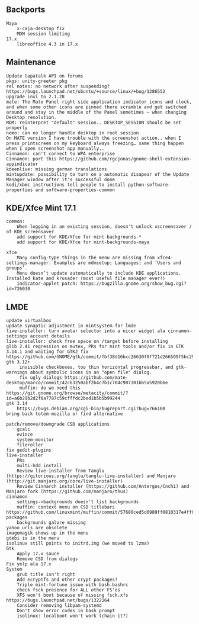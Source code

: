 Backports
---------
	Maya
		x-caja-desktop fix
		MDM session limiting
	17.x
		libreoffice 4.3 in 17.x

Maintenance
-----------
	Update tapatalk API on forums
	pkgs: unity-greeter pkg
	rel notes: no network after suspending? https://bugs.launchpad.net/ubuntu/+source/linux/+bug/1286552
	upgrade inxi to 2.1.28
	mate: The Mate Panel right side application indicator icons and clock, and when some other icons are pinned there scramble and get switched around and stay in the middle of the Panel sometimes – when changing Desktop resolution.
	MDM: reinterpret "default" session.. DESKTOP_SESSION should be set properly
	nemo: can no longer handle desktop in root session
	On MATE version I have trouble with the screenshot action.. when I press printscreen on my keyboard always freezing… same thing happen when I open screenshot app manually..
	Cinnamon: can't connect to WPA enterprise
	Cinnamon: port this https://github.com/rgcjonas/gnome-shell-extension-appindicator
	kdeenlive: missing german translations
	mintupdate: possibility to turn on a automatic disapear of the Update Manager window after it's successful done
	kodi/xbmc instructions tell people to install python-software-properties and software-properties-common

KDE/Xfce Mint 17.1
------------------
	common:
		When logging in an existing session, doesn't unlock xscreensaver / of KDE screensaver
		add support for KDE/Xfce for mint-backgrounds-*
		add support for KDE/Xfce for mint-backgrounds-maya

	xfce
		Many config-type things in the menu are missing from xfce4-settings-manager. Examples are mdmsetup; Languages; and ‘Users and groups’.
		Menu doesn’t update automatically to include KDE applications. Installed kate and krusader (most useful file manager ever!)
		indicator-applet patch: https://bugzilla.gnome.org/show_bug.cgi?id=726030

LMDE
----
	update virtualbox
	update synaptic adjustment in mintsystem for lmde
	live-installer: turn avatar selector into a nicer widget ala cinnamon-settings account details
	live-installer: check free space on /target before installing
	glib 2.41 regression on mutex, PRs for mint tools and/or fix in GTK 3.14.1 and waiting for GTK2 fix https://github.com/GNOME/gtk/commit/fbf38d16bcc26630f0f721d266509f5bc292f606
	gtk 3.12+
		 invisible checkboxes, too thin horizontal progressbar, and gtk-warnings about symbolic icons in an "open file" dialog.
		 fix ugly dialogs https://github.com/mate-desktop/marco/commit/42c63250abf2b4c7b1c704c907301bb5a5920b6e
		 muffin: do we need this https://git.gnome.org/browse/metacity/commit/?id=a6b29b2d2f6a7787c59cfffdc2bed1b5b5b99244
	gtk 3.14
		https://bugs.debian.org/cgi-bin/bugreport.cgi?bug=766100
	bring back totem-mozilla or find alternative

	patch/remove/downgrade CSD applications
		gcalc
		evince
		system-monitor
		fileroller
	fix gedit-plugins
	live-installer
		PRs
		multi-hdd install
		Review live-installer from Tanglu (https://gitorious.org/tanglu/tanglu-live-installer) and Manjaro (http://git.manjaro.org/core/live-installer)
		Review Cinnarch installer (https://github.com/Antergos/Cnchi) and Manjaro fork (https://github.com/manjaro/thus)
	cinnamon
		settings->backgrounds doesn't list backgrounds
		muffin: context menu on CSD titlebars https://github.com/linuxmint/muffin/commit/57680ced5d0989ff0810317e4ff0e2333b449488
	packages
		backgrounds galore missing
	yahoo urls are obsolete
	imagemagik shows up in the menu
	gdebi is in the menu
	isolinux still points to initrd.img (we moved to lzma)
	Gtk
		Apply 17.x sauce
		Remove CSD from dialogs
	Fix yelp ala 17.x
	System
		grub title isn't right
		Add ecryptfs and other crypt packages?
		Triple mint-fortune issue with bash.bashrc
		check fsck presence for ALL other FS'es
		XFS won't boot because of missing fsck.xfs https://bugs.launchpad.net/bugs/1322164
		Consider removing libpam-systemd
		Don't show error codes in bash prompt
		isolinux: localboot won't work (chain it?)
